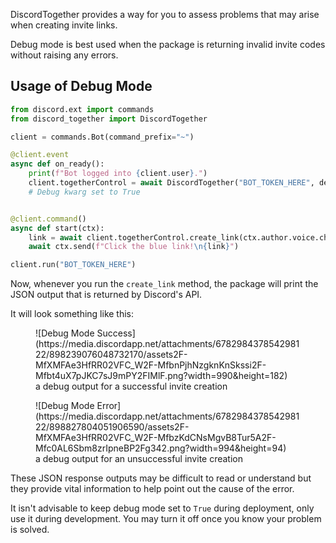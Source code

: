 DiscordTogether provides a way for you to assess problems that may arise when creating invite links.

Debug mode is best used when the package is returning invalid invite codes without raising any errors.

## Usage of Debug Mode
``` python linenums="1"
from discord.ext import commands
from discord_together import DiscordTogether

client = commands.Bot(command_prefix="~")

@client.event
async def on_ready():
    print(f"Bot logged into {client.user}.")
    client.togetherControl = await DiscordTogether("BOT_TOKEN_HERE", debug=True)
    # Debug kwarg set to True


@client.command()
async def start(ctx):
    link = await client.togetherControl.create_link(ctx.author.voice.channel.id, 'youtube')
    await ctx.send(f"Click the blue link!\n{link}")

client.run("BOT_TOKEN_HERE")
```

Now, whenever you run the `create_link` method, the package will print the JSON output that is returned by Discord's API.

It will look something like this:
<figure markdown> 
  ![Debug Mode Success](https://media.discordapp.net/attachments/678298437854298122/898239076048732170/assets2F-MfXMFAe3HfRR02VFC_W2F-MfbnPjhNzgknKnSkssi2F-Mfbt4uX7pJKC7sJ9mPY2FIMlF.png?width=990&height=182)
  <figcaption>a debug output for a successful invite creation</figcaption>
</figure>
<figure markdown> 
  ![Debug Mode Error](https://media.discordapp.net/attachments/678298437854298122/898827804051906590/assets2F-MfXMFAe3HfRR02VFC_W2F-MfbzKdCNsMgvB8Tur5A2F-Mfc0AL6Sbm8zrIpneBP2Fg342.png?width=994&height=94)
  <figcaption>a debug output for an unsuccessful invite creation</figcaption>
</figure>

These JSON response outputs may be difficult to read or understand but they provide vital information to help point out the cause of the error.

It isn't advisable to keep debug mode set to `True` during deployment, only use it during development. You may turn it off once you know your problem is solved.
